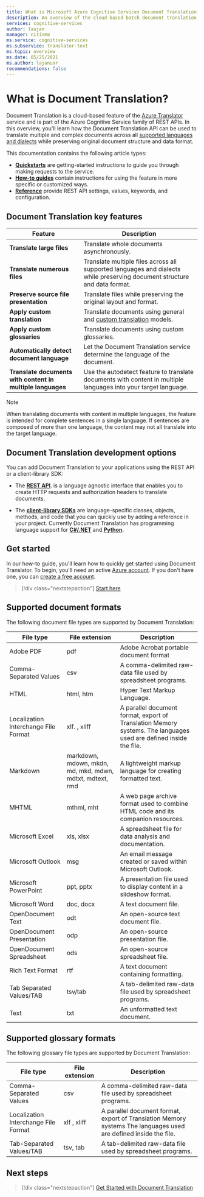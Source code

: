 ```yaml
---
title: What is Microsoft Azure Cognitive Services Document Translation?
description: An overview of the cloud-based batch document translation service and process.
services: cognitive-services
author: laujan
manager: nitinme
ms.service: cognitive-services
ms.subservice: translator-text
ms.topic: overview
ms.date: 05/25/2021
ms.author: lajanuar
recommendations: false
---
```

# What is Document Translation?

Document Translation is a cloud-based feature of the [Azure Translator](../translator-overview.md) service and is part of the Azure Cognitive Service family of REST APIs. In this overview, you'll learn how the Document Translation API can be used to translate multiple and complex documents across all [supported languages and dialects](../../language-support.md) while preserving original document structure and data format.

This documentation contains the following article types:

* [**Quickstarts**](get-started-with-document-translation.md) are getting-started instructions to guide you through making requests to the service.
* [**How-to guides**](create-sas-tokens.md) contain instructions for using the feature in more specific or customized ways.
* [**Reference**](reference/rest-api-guide.md) provide REST API settings, values, keywords, and configuration.

## Document Translation key features

| Feature | Description |
| ---------| -------------|
| **Translate large files**| Translate whole documents asynchronously.|
|**Translate numerous files**|Translate multiple files across all supported languages and dialects while preserving document structure and data format.|
|**Preserve source file presentation**| Translate files while preserving the original layout and format.|
|**Apply custom translation**| Translate documents using general and [custom translation](../customization.md#custom-translator) models.|
|**Apply custom glossaries**|Translate documents using custom glossaries.|
|**Automatically detect document language**|Let the Document Translation service determine the language of the document.|
|**Translate documents with content in multiple languages**|Use the autodetect feature to translate documents with content in multiple languages into your target language.|

> [!NOTE]
> When translating documents with content in multiple languages, the feature is intended for complete sentences in a single language. If sentences are composed of more than one language, the content may not all translate into the target language.
>

## Document Translation development options

You can add Document Translation to your applications using the REST API or a client-library SDK:

* The [**REST API**](reference/rest-api-guide.md). is a language agnostic interface that enables you to create HTTP requests and authorization headers to translate documents.

* The [**client-library SDKs**](client-sdks.md) are language-specific classes, objects, methods, and code that you can quickly use by adding a reference in your project. Currently Document Translation has programming language support for [**C#/.NET**](/dotnet/api/azure.ai.translation.document) and [**Python**](https://pypi.org/project/azure-ai-translation-document/).

## Get started

In our how-to guide, you'll learn how to quickly get started using Document Translator. To begin, you'll need an active [Azure account](https://azure.microsoft.com/free/cognitive-services/).  If you don't have one, you can [create a free account](https://azure.microsoft.com/free).

> [!div class="nextstepaction"]
> [Start here](get-started-with-document-translation.md "Learn how to use Document Translation with HTTP REST")

## Supported document formats

The following document file types are supported by Document Translation:

| File type| File extension|Description|
|---|---|--|
|Adobe PDF|pdf|Adobe Acrobat portable document format|
|Comma-Separated Values |csv| A comma-delimited raw-data file used by spreadsheet programs.|
|HTML|html, htm|Hyper Text Markup Language.|
|Localization Interchange File Format|xlf. , xliff| A parallel document format, export of Translation Memory systems. The languages used are defined inside the file.|
|Markdown| markdown, mdown, mkdn, md, mkd, mdwn, mdtxt, mdtext, rmd| A lightweight markup language for creating formatted text.|
|MHTML|mthml, mht| A web page archive format used to combine HTML code and its companion resources.|
|Microsoft Excel|xls, xlsx|A spreadsheet file for data analysis and documentation.|
|Microsoft Outlook|msg|An email message created or saved within Microsoft Outlook.|
|Microsoft PowerPoint|ppt, pptx| A presentation file used to display content in a slideshow format.|
|Microsoft Word|doc, docx| A text document file.|
|OpenDocument Text|odt|An open-source text document file.|
|OpenDocument Presentation|odp|An open-source presentation file.|
|OpenDocument Spreadsheet|ods|An open-source spreadsheet file.|
|Rich Text Format|rtf|A text document containing formatting.|
|Tab Separated Values/TAB|tsv/tab| A tab-delimited raw-data file used by spreadsheet programs.|
|Text|txt| An unformatted text document.|

## Supported glossary formats

The following glossary file types are supported by Document Translation:

| File type| File extension|Description|
|---|---|--|
|Comma-Separated Values| csv |A comma-delimited raw-data file used by spreadsheet programs.|
|Localization Interchange File Format| xlf , xliff| A parallel document format, export of Translation Memory systems The languages used are defined inside the file.|
|Tab-Separated Values/TAB|tsv, tab| A tab-delimited raw-data file used by spreadsheet programs.|

## Next steps

> [!div class="nextstepaction"]
> [Get Started with Document Translation](get-started-with-document-translation.md)

